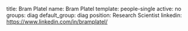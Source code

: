 title: Bram Platel
name: Bram Platel
template: people-single
active: no
groups: diag
default_group: diag
position: Research Scientist
linkedin: https://www.linkedin.com/in/bramplatel/
